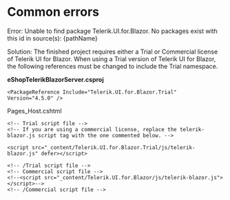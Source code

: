 # Common errors

Error: Unable to find package Telerik.UI.for.Blazor. No packages exist with this id in source(s): {pathName}

Solution: The finished project requires either a Trial or Commercial license of Telerik UI for Blazor. When using a Trial version of Telerik UI for Blazor, the following references must be changed to include the Trial namespace.

**eShopTelerikBlazorServer.csproj**
```
<PackageReference Include="Telerik.UI.for.Blazor.Trial" Version="4.5.0" />
```

Pages\_Host.cshtml
```
<!-- Trial script file -->
<!-- If you are using a commercial license, replace the telerik-blazor.js script tag with the one commented below. -->

<script src="_content/Telerik.UI.for.Blazor.Trial/js/telerik-blazor.js" defer></script>

<!-- /Trial script file -->
<!-- Commercial script file -->
<!--<script src="_content/Telerik.UI.for.Blazor/js/telerik-blazor.js"></script>-->
<!-- /Commercial script file -->
```